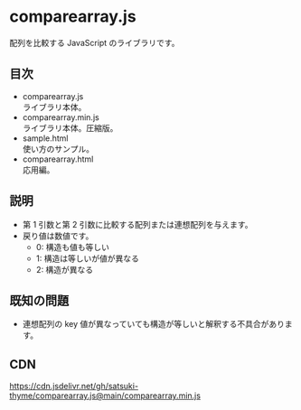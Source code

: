 # comparearray.js
配列を比較する JavaScript のライブラリです。

## 目次
* comparearray.js  
  ライブラリ本体。
* comparearray.min.js  
  ライブラリ本体。圧縮版。
* sample.html  
  使い方のサンプル。
* comparearray.html  
  応用編。

## 説明
* 第 1 引数と第 2 引数に比較する配列または連想配列を与えます。
* 戻り値は数値です。
  * 0: 構造も値も等しい
  * 1: 構造は等しいが値が異なる
  * 2: 構造が異なる

## 既知の問題
* 連想配列の key 値が異なっていても構造が等しいと解釈する不具合があります。

## CDN
https://cdn.jsdelivr.net/gh/satsuki-thyme/comparearray.js@main/comparearray.min.js
